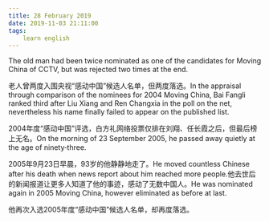 ```yaml
---
title: 28 February 2019
date: 2019-11-03 21:11:00
tags:
    learn english
---
```

The old man had been twice nominated as one of the candidates
for Moving China of CCTV, but was rejected two times at the end.

老人曾两度入围央视“感动中国”候选人名单，但两度落选。In the appraisal through comparison of the nominees for 2004 Moving
China, Bai Fangli ranked third after Liu Xiang and Ren Changxia in the poll on
the net, nevertheless his name finally failed to appear on the published list.

2004年度“感动中国”评选，白方礼网络投票仅排在刘翔、任长霞之后，但最后榜上无名。On the morning of 23 September 2005, he passed away quietly at
the age of ninety‐three.

2005年9月23日早晨，93岁的他静静地走了。He moved countless Chinese after his death when news report
about him reached more people.他去世后的新闻报道让更多人知道了他的事迹，感动了无数中国人。He was nominated again in 2005 Moving China, however
eliminated as before at last. 





他再次入选2005年度“感动中国”候选人名单，却再度落选。